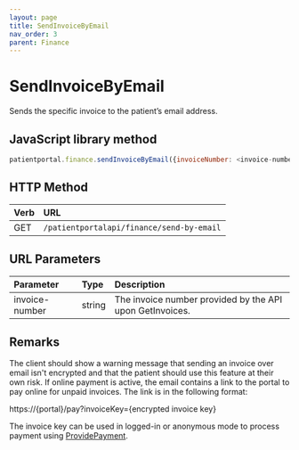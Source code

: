 ```yaml
---
layout: page
title: SendInvoiceByEmail
nav_order: 3
parent: Finance
---
```


# SendInvoiceByEmail

Sends the specific invoice to the patient’s email address.

## JavaScript library method

```javascript
patientportal.finance.sendInvoiceByEmail({invoiceNumber: <invoice-number>});
```

## HTTP Method

| Verb | URL                                               |
|:-----|:--------------------------------------------------|
| GET | `/patientportalapi/finance/send-by-email` |

## URL Parameters

| Parameter | Type   | Description                                                 |
|:----------|:-------|:------------------------------------------------------------|
| invoice-number | string | The invoice number provided by the API upon GetInvoices. |

## Remarks

The client should show a warning message that sending an invoice over email isn't encrypted and that the patient should use this feature at their own risk. If online payment is active, the email contains a link to the portal to pay online for unpaid invoices. The link is in the following format:

https://{portal}/pay?invoiceKey={encrypted invoice key}

The invoice key can be used in logged-in or anonymous mode to process payment using [ProvidePayment](#_ProvidePayment).
